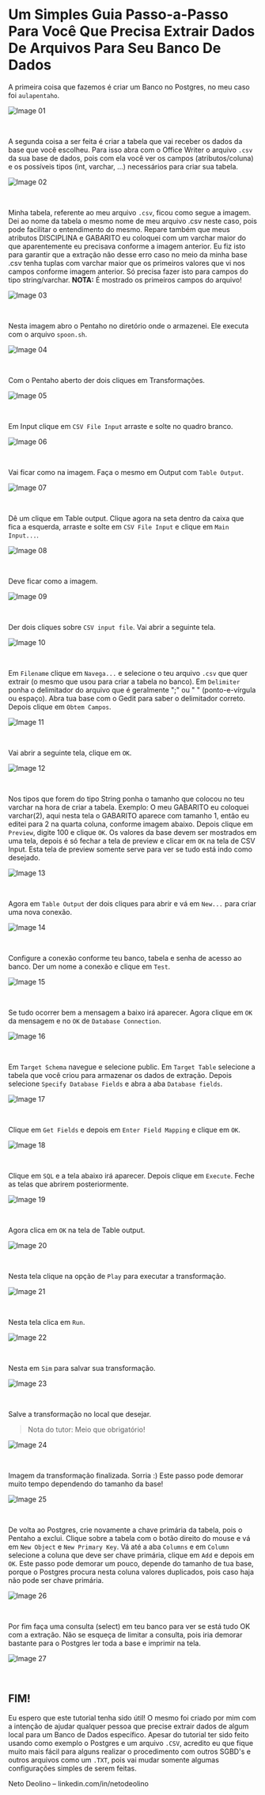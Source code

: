 # Um Simples Guia Passo-a-Passo Para Você Que Precisa Extrair Dados De Arquivos Para Seu Banco De Dados

A primeira coisa que fazemos é criar um Banco no Postgres, no meu caso foi `aulapentaho`.

![Image 01](https://github.com/netodeolino/Tutoriais/blob/master/Extraindo%20dados%20com%20o%20Pentaho/Images/img_01.png?raw=true)

<br />

A segunda coisa a ser feita é criar a tabela que vai receber os dados da base que você escolheu. Para isso abra com o Office Writer o arquivo `.csv` da sua base de dados, pois com ela você ver os campos (atributos/coluna) e os possíveis tipos (int, varchar, ...) necessários para criar sua tabela.

![Image 02](https://github.com/netodeolino/Tutoriais/blob/master/Extraindo%20dados%20com%20o%20Pentaho/Images/img_02.png?raw=true)

<br />

Minha tabela, referente ao meu arquivo `.csv`, ficou como segue a imagem. Dei ao nome da tabela o mesmo nome de meu arquivo .csv neste caso, pois pode facilitar o entendimento do mesmo. Repare também que meus atributos DISCIPLINA e GABARITO eu coloquei com um varchar maior do que aparentemente eu precisava conforme a imagem anterior. Eu fiz isto para garantir que a extração não desse erro caso no meio da minha base .csv tenha tuplas com varchar maior que os primeiros valores que vi nos campos conforme imagem anterior. Só precisa fazer isto para campos do tipo string/varchar.
**NOTA:** É mostrado os primeiros campos do arquivo!

![Image 03](https://github.com/netodeolino/Tutoriais/blob/master/Extraindo%20dados%20com%20o%20Pentaho/Images/img_03.png?raw=true)

<br />

Nesta imagem abro o Pentaho no diretório onde o armazenei. Ele executa com o arquivo `spoon.sh`.

![Image 04](https://github.com/netodeolino/Tutoriais/blob/master/Extraindo%20dados%20com%20o%20Pentaho/Images/img_04.png?raw=true)

<br />

Com o Pentaho aberto der dois cliques em Transformações.

![Image 05](https://github.com/netodeolino/Tutoriais/blob/master/Extraindo%20dados%20com%20o%20Pentaho/Images/img_05.png?raw=true)

<br />

Em Input clique em `CSV File Input` arraste e solte no quadro branco.

![Image 06](https://github.com/netodeolino/Tutoriais/blob/master/Extraindo%20dados%20com%20o%20Pentaho/Images/img_06.png?raw=true)

<br />

Vai ficar como na imagem. Faça o mesmo em Output com `Table Output`.

![Image 07](https://github.com/netodeolino/Tutoriais/blob/master/Extraindo%20dados%20com%20o%20Pentaho/Images/img_07.png?raw=true)

<br />

Dê um clique em Table output. Clique agora na seta dentro da caixa que fica a esquerda, arraste e solte em `CSV File Input` e clique em `Main Input...`.

![Image 08](https://github.com/netodeolino/Tutoriais/blob/master/Extraindo%20dados%20com%20o%20Pentaho/Images/img_08.png?raw=true)

<br />

Deve ficar como a imagem.

![Image 09](https://github.com/netodeolino/Tutoriais/blob/master/Extraindo%20dados%20com%20o%20Pentaho/Images/img_09.png?raw=true)

<br />

Der dois cliques sobre `CSV input file`. Vai abrir a seguinte tela.

![Image 10](https://github.com/netodeolino/Tutoriais/blob/master/Extraindo%20dados%20com%20o%20Pentaho/Images/img_10.png?raw=true)

<br />

Em `Filename` clique em `Navega...` e selecione o teu arquivo `.csv` que quer extrair (o mesmo que usou para criar a tabela no banco). Em `Delimiter` ponha o delimitador do arquivo que é geralmente ";" ou " " (ponto-e-vírgula ou espaço). Abra tua base com o Gedit para saber o delimitador correto. Depois clique em `Obtem Campos`.

![Image 11](https://github.com/netodeolino/Tutoriais/blob/master/Extraindo%20dados%20com%20o%20Pentaho/Images/img_11.png?raw=true)

<br />

Vai abrir a seguinte tela, clique em `OK`.

![Image 12](https://github.com/netodeolino/Tutoriais/blob/master/Extraindo%20dados%20com%20o%20Pentaho/Images/img_12.png?raw=true)

<br />

Nos tipos que forem do tipo String ponha o tamanho que colocou no teu varchar na hora de criar a tabela. Exemplo: O meu GABARITO eu coloquei varchar(2), aqui nesta tela o GABARITO aparece com tamanho 1, então eu editei para 2 na quarta coluna, conforme imagem abaixo. Depois clique em `Preview`, digite 100 e clique `OK`. Os valores da base devem ser mostrados em uma tela, depois é só fechar a tela de preview e clicar em `OK` na tela de CSV Input. Esta tela de preview somente serve para ver se tudo está indo como desejado.

![Image 13](https://github.com/netodeolino/Tutoriais/blob/master/Extraindo%20dados%20com%20o%20Pentaho/Images/img_13.png?raw=true)

<br />

Agora em `Table Output` der dois cliques para abrir e vá em `New...` para criar uma nova conexão.

![Image 14](https://github.com/netodeolino/Tutoriais/blob/master/Extraindo%20dados%20com%20o%20Pentaho/Images/img_14.png?raw=true)

<br />

Configure a conexão conforme teu banco, tabela e senha de acesso ao banco. Der um nome a conexão e clique em `Test`.

![Image 15](https://github.com/netodeolino/Tutoriais/blob/master/Extraindo%20dados%20com%20o%20Pentaho/Images/img_15.png?raw=true)

<br />

Se tudo ocorrer bem a mensagem a baixo irá aparecer. Agora clique em `OK` da mensagem e no `OK` de `Database Connection`.

![Image 16](https://github.com/netodeolino/Tutoriais/blob/master/Extraindo%20dados%20com%20o%20Pentaho/Images/img_16.png?raw=true)

<br />

Em `Target Schema` navegue e selecione public. Em `Target Table` selecione a tabela que você criou para armazenar os dados de extração. Depois selecione `Specify Database Fields` e abra a aba `Database fields`.

![Image 17](https://github.com/netodeolino/Tutoriais/blob/master/Extraindo%20dados%20com%20o%20Pentaho/Images/img_17.png?raw=true)

<br />

Clique em `Get Fields` e depois em `Enter Field Mapping` e clique em `OK`.

![Image 18](https://github.com/netodeolino/Tutoriais/blob/master/Extraindo%20dados%20com%20o%20Pentaho/Images/img_18.png?raw=true)

<br />

Clique em `SQL` e a tela abaixo irá aparecer. Depois clique em `Execute`. Feche as telas que abrirem posteriormente.

![Image 19](https://github.com/netodeolino/Tutoriais/blob/master/Extraindo%20dados%20com%20o%20Pentaho/Images/img_19.png?raw=true)

<br />

Agora clica em `OK` na tela de Table output.

![Image 20](https://github.com/netodeolino/Tutoriais/blob/master/Extraindo%20dados%20com%20o%20Pentaho/Images/img_20.png?raw=true)

<br />

Nesta tela clique na opção de `Play` para executar a transformação.

![Image 21](https://github.com/netodeolino/Tutoriais/blob/master/Extraindo%20dados%20com%20o%20Pentaho/Images/img_21.png?raw=true)

<br />

Nesta tela clica em `Run`.

![Image 22](https://github.com/netodeolino/Tutoriais/blob/master/Extraindo%20dados%20com%20o%20Pentaho/Images/img_22.png?raw=true)

<br />

Nesta em `Sim` para salvar sua transformação.

![Image 23](https://github.com/netodeolino/Tutoriais/blob/master/Extraindo%20dados%20com%20o%20Pentaho/Images/img_23.png?raw=true)

<br />

Salve a transformação no local que desejar.
> Nota do tutor: Meio que obrigatório!

![Image 24](https://github.com/netodeolino/Tutoriais/blob/master/Extraindo%20dados%20com%20o%20Pentaho/Images/img_24.png?raw=true)

<br />

Imagem da transformação finalizada. Sorria :) Este passo pode demorar muito tempo dependendo do tamanho da base!

![Image 25](https://github.com/netodeolino/Tutoriais/blob/master/Extraindo%20dados%20com%20o%20Pentaho/Images/img_25.png?raw=true)

<br />

De volta ao Postgres, crie novamente a chave primária da tabela, pois o Pentaho a exclui. Clique sobre a tabela com o botão direito do mouse e vá em `New Object` e `New Primary Key`. Vá até a aba `Columns` e em `Column` selecione a coluna que deve ser chave primária, clique em `Add` e depois em `OK`. Este passo pode demorar um pouco, depende do tamanho de tua base, porque o Postgres procura nesta coluna valores duplicados, pois caso haja não pode ser chave primária.

![Image 26](https://github.com/netodeolino/Tutoriais/blob/master/Extraindo%20dados%20com%20o%20Pentaho/Images/img_26.png?raw=true)

<br />

Por fim faça uma consulta (select) em teu banco para ver se está tudo OK com a extração. Não se esqueça de limitar a consulta, pois iria demorar bastante para o Postgres ler toda a base e imprimir na tela.

![Image 27](https://github.com/netodeolino/Tutoriais/blob/master/Extraindo%20dados%20com%20o%20Pentaho/Images/img_27.png?raw=true)

<br />

## FIM!
Eu espero que este tutorial tenha sido útil! O mesmo foi criado por mim com a intenção de ajudar qualquer pessoa que precise extrair dados de algum local para um Banco de Dados específico. Apesar do tutorial ter sido feito usando como exemplo o Postgres e um arquivo `.CSV`, acredito eu que fique muito mais fácil para alguns realizar o procedimento com outros SGBD's e outros arquivos como um `.TXT`, pois vai mudar somente algumas configurações simples de serem feitas.

Neto Deolino – linkedin.com/in/netodeolino
